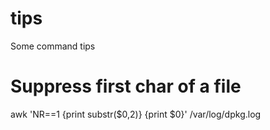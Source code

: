 # tips
Some command tips

# Suppress first char of a file
awk 'NR==1 {print substr($0,2)} {print $0}' /var/log/dpkg.log
